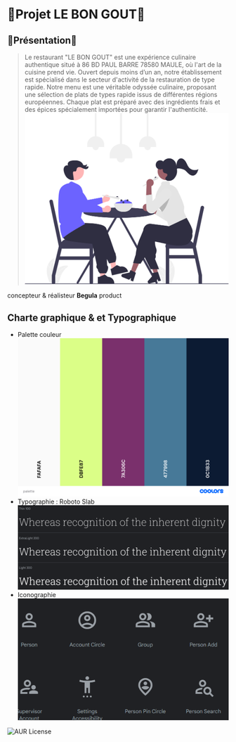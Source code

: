 # 🍱Projet LE BON GOUT🍱
## 💬Présentation💬
>Le restaurant "LE BON GOUT" est une expérience culinaire authentique situé à 86
BD PAUL BARRE 78580 MAULE, où l'art de la cuisine prend vie.
Ouvert depuis moins d’un an, notre établissement est spécialisé dans le secteur
d'activité de la restauration de type rapide.
Notre menu est une véritable odyssée culinaire, proposant une sélection de plats
de types rapide issus de différentes régions européennes. Chaque plat est préparé avec
des ingrédients frais et des épices spécialement importées pour garantir l'authenticité.
![cover](./asset/cover.svg.svg)


concepteur &amp; réalisteur **Begula** product

## Charte graphique &amp; et Typographique
* Palette couleur
![paette](./asset/palette.png)
* Typographie : Roboto Slab
![typo](./asset/police.png)
* Iconographie
![icones](./asset/icon.png)

![AUR License](https://img.shields.io/aur/license/c)
